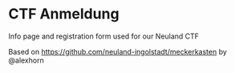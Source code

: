 # CTF Anmeldung

Info page and registration form used for our Neuland CTF

Based on https://github.com/neuland-ingolstadt/meckerkasten by @alexhorn
